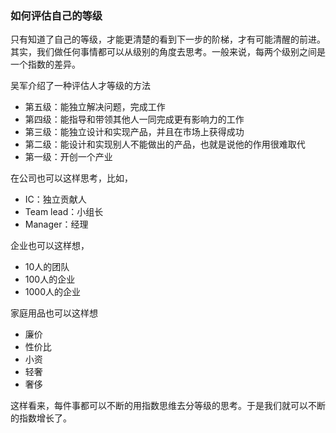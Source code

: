 ### 如何评估自己的等级

只有知道了自己的等级，才能更清楚的看到下一步的阶梯，才有可能清醒的前进。其实，我们做任何事情都可以从级别的角度去思考。一般来说，每两个级别之间是一个指数的差异。

吴军介绍了一种评估人才等级的方法
- 第五级：能独立解决问题，完成工作
- 第四级：能指导和带领其他人一同完成更有影响力的工作
- 第三级：能独立设计和实现产品，并且在市场上获得成功
- 第二级：能设计和实现别人不能做出的产品，也就是说他的作用很难取代
- 第一级：开创一个产业

在公司也可以这样思考，比如，
- IC：独立贡献人
- Team lead：小组长
- Manager：经理

企业也可以这样想，
- 10人的团队
- 100人的企业
- 1000人的企业

家庭用品也可以这样想
- 廉价
- 性价比
- 小资
- 轻奢
- 奢侈

这样看来，每件事都可以不断的用指数思维去分等级的思考。于是我们就可以不断的指数增长了。
